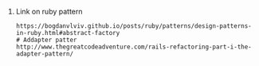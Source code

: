 1. Link on ruby pattern
      
       https://bogdanvlviv.github.io/posts/ruby/patterns/design-patterns-in-ruby.html#abstract-factory
       # Addapter patter
       http://www.thegreatcodeadventure.com/rails-refactoring-part-i-the-adapter-pattern/
